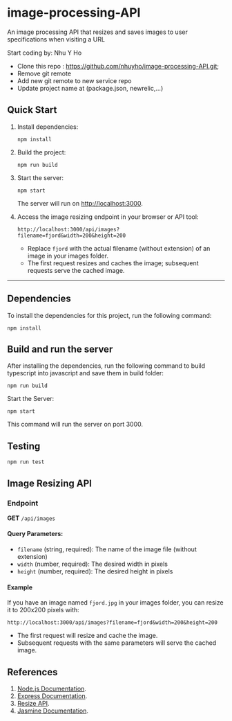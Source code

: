 # image-processing-API
An image processing API that resizes and saves images to user specifications when visiting a URL

Start coding by: Nhu Y Ho 

- Clone this repo : https://github.com/nhuyho/image-processing-API.git;
- Remove git remote
- Add new git remote to new service repo
- Update project name at (package.json, newrelic,...)

## Quick Start

1. Install dependencies:
   ```
   npm install
   ```
2. Build the project:
   ```
   npm run build
   ```
3. Start the server:
   ```
   npm start
   ```
   The server will run on [http://localhost:3000](http://localhost:3000).

4. Access the image resizing endpoint in your browser or API tool:

   ```
   http://localhost:3000/api/images?filename=fjord&width=200&height=200
   ```

   - Replace `fjord` with the actual filename (without extension) of an image in your images folder.
   - The first request resizes and caches the image; subsequent requests serve the cached image.

---

## Dependencies 

To install the dependencies for this project, run the following command: 
```
npm install
```

## Build and run the server
After installing the dependencies, run the following command to build typescript into javascript and save them in build folder:

```
npm run build
```

Start the Server:
```
npm start
```
This command will run the server  on port 3000. 

## Testing
```
npm run test
```

## Image Resizing API

### Endpoint

**GET** `/api/images`

#### Query Parameters:
- `filename` (string, required): The name of the image file (without extension)
- `width` (number, required): The desired width in pixels
- `height` (number, required): The desired height in pixels

#### Example

If you have an image named `fjord.jpg` in your images folder, you can resize it to 200x200 pixels with:

```
http://localhost:3000/api/images?filename=fjord&width=200&height=200
```

- The first request will resize and cache the image.
- Subsequent requests with the same parameters will serve the cached image.

## References

1. [Node.js Documentation](https://nodejs.org/docs/latest-v12.x/api/). 
2. [Express Documentation](https://expressjs.com/en/5x/api.html). 
3. [Resize API](https://sharp.pixelplumbing.com/api-resize).
4. [Jasmine Documentation](https://jasmine.github.io/).
